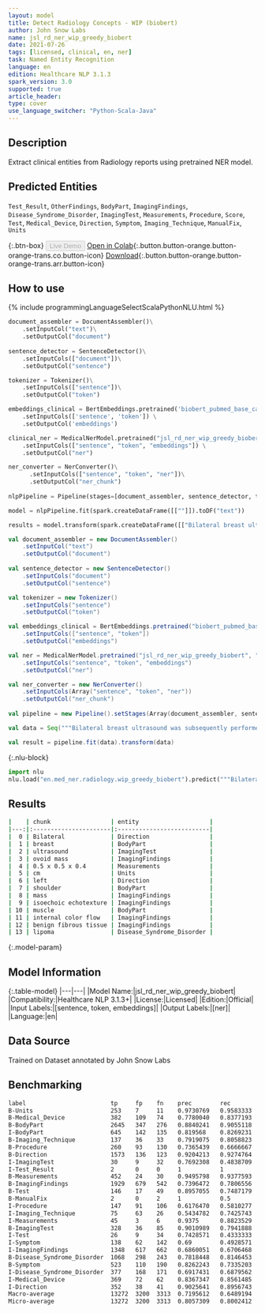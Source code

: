 ```yaml
---
layout: model
title: Detect Radiology Concepts - WIP (biobert)
author: John Snow Labs
name: jsl_rd_ner_wip_greedy_biobert
date: 2021-07-26
tags: [licensed, clinical, en, ner]
task: Named Entity Recognition
language: en
edition: Healthcare NLP 3.1.3
spark_version: 3.0
supported: true
article_header:
type: cover
use_language_switcher: "Python-Scala-Java"
---
```



## Description


Extract clinical entities from Radiology reports using pretrained NER model.


## Predicted Entities


`Test_Result`, `OtherFindings`, `BodyPart`, `ImagingFindings`, `Disease_Syndrome_Disorder`, `ImagingTest`, `Measurements`, `Procedure`, `Score`, `Test`, `Medical_Device`, `Direction`, `Symptom`, `Imaging_Technique`, `ManualFix`, `Units`


{:.btn-box}
<button class="button button-orange" disabled>Live Demo</button>
[Open in Colab](https://colab.research.google.com/github/JohnSnowLabs/spark-nlp-workshop/blob/master/tutorials/Certification_Trainings/Healthcare/1.Clinical_Named_Entity_Recognition_Model.ipynb){:.button.button-orange.button-orange-trans.co.button-icon}
[Download](https://s3.amazonaws.com/auxdata.johnsnowlabs.com/clinical/models/jsl_rd_ner_wip_greedy_biobert_en_3.1.3_3.0_1627305153541.zip){:.button.button-orange.button-orange-trans.arr.button-icon}


## How to use

<div class="tabs-box" markdown="1">
{% include programmingLanguageSelectScalaPythonNLU.html %}

```python
document_assembler = DocumentAssembler()\
    .setInputCol("text")\
    .setOutputCol("document")
         
sentence_detector = SentenceDetector()\
    .setInputCols(["document"])\
    .setOutputCol("sentence")

tokenizer = Tokenizer()\
    .setInputCols(["sentence"])\
    .setOutputCol("token")

embeddings_clinical = BertEmbeddings.pretrained('biobert_pubmed_base_cased') \
    .setInputCols(['sentence', 'token']) \
    .setOutputCol('embeddings')

clinical_ner = MedicalNerModel.pretrained("jsl_rd_ner_wip_greedy_biobert", "en", "clinical/models") \
    .setInputCols(["sentence", "token", "embeddings"]) \
    .setOutputCol("ner")

ner_converter = NerConverter()\
 	  .setInputCols(["sentence", "token", "ner"])\
 	  .setOutputCol("ner_chunk")
    
nlpPipeline = Pipeline(stages=[document_assembler, sentence_detector, tokenizer, embeddings_clinical,  clinical_ner, ner_converter])

model = nlpPipeline.fit(spark.createDataFrame([[""]]).toDF("text"))

results = model.transform(spark.createDataFrame([["Bilateral breast ultrasound was subsequently performed, which demonstrated an ovoid mass measuring approximately 0.5 x 0.5 x 0.4 cm in diameter located within the anteromedial aspect of the left shoulder. This mass demonstrates isoechoic echotexture to the adjacent muscle, with no evidence of internal color flow. This may represent benign fibrous tissue or a lipoma."]], ["text"]))
```
```scala
val document_assembler = new DocumentAssembler()
    .setInputCol("text")
    .setOutputCol("document")
         
val sentence_detector = new SentenceDetector()
    .setInputCols("document")
    .setOutputCol("sentence")

val tokenizer = new Tokenizer()
    .setInputCols("sentence")
    .setOutputCol("token")

val embeddings_clinical = BertEmbeddings.pretrained("biobert_pubmed_base_cased")
    .setInputCols(["sentence", "token"])
    .setOutputCol("embeddings")

val ner = MedicalNerModel.pretrained("jsl_rd_ner_wip_greedy_biobert", "en", "clinical/models") 
    .setInputCols("sentence", "token", "embeddings")
    .setOutputCol("ner")

val ner_converter = new NerConverter()
 	.setInputCols(Array("sentence", "token", "ner"))
 	.setOutputCol("ner_chunk")
    
val pipeline = new Pipeline().setStages(Array(document_assembler, sentence_detector, tokenizer, embeddings_clinical, ner, ner_converter))

val data = Seq("""Bilateral breast ultrasound was subsequently performed, which demonstrated an ovoid mass measuring approximately 0.5 x 0.5 x 0.4 cm in diameter located within the anteromedial aspect of the left shoulder. This mass demonstrates isoechoic echotexture to the adjacent muscle, with no evidence of internal color flow. This may represent benign fibrous tissue or a lipoma.""").toDS.toDF("text")

val result = pipeline.fit(data).transform(data)
```


{:.nlu-block}
```python
import nlu
nlu.load("en.med_ner.radiology.wip_greedy_biobert").predict("""Bilateral breast ultrasound was subsequently performed, which demonstrated an ovoid mass measuring approximately 0.5 x 0.5 x 0.4 cm in diameter located within the anteromedial aspect of the left shoulder. This mass demonstrates isoechoic echotexture to the adjacent muscle, with no evidence of internal color flow. This may represent benign fibrous tissue or a lipoma.""")
```

</div>


## Results


```bash
|    | chunk                 | entity                    |
|---:|:----------------------|:--------------------------|
|  0 | Bilateral             | Direction                 |
|  1 | breast                | BodyPart                  |
|  2 | ultrasound            | ImagingTest               |
|  3 | ovoid mass            | ImagingFindings           |
|  4 | 0.5 x 0.5 x 0.4       | Measurements              |
|  5 | cm                    | Units                     |
|  6 | left                  | Direction                 |
|  7 | shoulder              | BodyPart                  |
|  8 | mass                  | ImagingFindings           |
|  9 | isoechoic echotexture | ImagingFindings           |
| 10 | muscle                | BodyPart                  |
| 11 | internal color flow   | ImagingFindings           |
| 12 | benign fibrous tissue | ImagingFindings           |
| 13 | lipoma                | Disease_Syndrome_Disorder |
```


{:.model-param}
## Model Information


{:.table-model}
|---|---|
|Model Name:|jsl_rd_ner_wip_greedy_biobert|
|Compatibility:|Healthcare NLP 3.1.3+|
|License:|Licensed|
|Edition:|Official|
|Input Labels:|[sentence, token, embeddings]|
|Output Labels:|[ner]|
|Language:|en|


## Data Source


Trained on Dataset annotated by John Snow Labs


## Benchmarking


```bash
label                        tp     fp    fn    prec        rec        f1       
B-Units                      253    7     11    0.9730769   0.9583333  0.9656488
B-Medical_Device             382    109   74    0.7780040   0.8377193  0.8067581
B-BodyPart                   2645   347   276   0.8840241   0.9055118  0.8946389
I-BodyPart                   645    142   135   0.819568    0.8269231  0.8232291
B-Imaging_Technique          137    36    33    0.7919075   0.8058823  0.7988338
B-Procedure                  260    93    130   0.7365439   0.6666667  0.6998653
B-Direction                  1573   136   123   0.9204213   0.9274764  0.9239353
I-ImagingTest                30     9     32    0.7692308   0.4838709  0.5940594
I-Test_Result                2      0     0     1           1          1        
B-Measurements               452    24    30    0.9495798   0.9377593  0.9436326
B-ImagingFindings            1929   679   542   0.7396472   0.7806556  0.7595984
B-Test                       146    17    49    0.8957055   0.7487179  0.8156425
B-ManualFix                  2      0     2     1           0.5        0.6666667
I-Procedure                  147    91    106   0.6176470   0.5810277  0.598778 
I-Imaging_Technique          75     63    26    0.5434782   0.7425743  0.6276151
I-Measurements               45     3     6     0.9375      0.8823529  0.9090909
B-ImagingTest                328    36    85    0.9010989   0.7941888  0.8442728
I-Test                       26     9     34    0.7428571   0.4333333  0.5473684
I-Symptom                    138    62    142   0.69        0.4928571  0.575    
I-ImagingFindings            1348   617   662   0.6860051   0.6706468  0.678239 
B-Disease_Syndrome_Disorder  1068   298   243   0.7818448   0.8146453  0.7979080
B-Symptom                    523    110   190   0.8262243   0.7335203  0.7771174
I-Disease_Syndrome_Disorder  377    168   171   0.6917431   0.6879562  0.6898445
I-Medical_Device             369    72    62    0.8367347   0.8561485  0.8463302
I-Direction                  352    38    41    0.9025641   0.8956743  0.899106 
Macro-average	             13272  3200  3313  0.7195612   0.6489194  0.6824170
Micro-average	             13272  3200  3313  0.8057309   0.8002412  0.8029767
```
<!--stackedit_data:
eyJoaXN0b3J5IjpbMTYxNDE3MDc3M119
-->